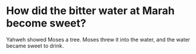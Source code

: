 # How did the bitter water at Marah become sweet?

Yahweh showed Moses a tree. Moses threw it into the water, and the water became sweet to drink.
